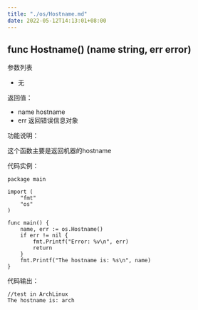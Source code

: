 ```yaml
---
title: "./os/Hostname.md"
date: 2022-05-12T14:13:01+08:00
---
```

## func Hostname() (name string, err error)

参数列表

- 无

返回值：

- name hostname
- err 返回错误信息对象

功能说明：

这个函数主要是返回机器的hostname

代码实例：

    package main

    import (
        "fmt"
        "os"
    )

    func main() {
        name, err := os.Hostname()
        if err != nil {
            fmt.Printf("Error: %v\n", err)
            return
        }
        fmt.Printf("The hostname is: %s\n", name)
    }

代码输出：

    //test in ArchLinux
    The hostname is: arch
